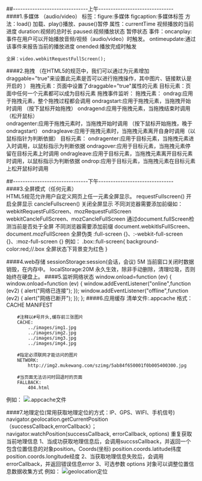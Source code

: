 ##-------------------------------上午-------------------------------   
####1.多媒体 （audio/video）
	标签：figure:多媒体
	     figcaption:多媒体标签 
	方法：load() 加载、play()播放、pause()暂停 
	属性：currentTime 视频播放的当前进度 
	     duration:视频的总时长 
	     paused:视频播放状态 暂停状态 
	事件：oncanplay:事件在用户可以开始播放音频/视频（audio/video）时触发。 
	     ontimeupdate:通过该事件来报告当前的播放进度
		 onended:播放完成时触发 
	
	全屏：video.webkitRequestFullScreen(); 
####2.拖拽 （在HTML5的规范中，我们可以通过为元素增加draggable="true"来设置此元素是否可以进行拖拽操作，其中图片、链接默认是开启的 ）
	拖拽元素：页面中设置了draggable="true"属性的元素 
	目标元素：页面中任何一个元素都可以成为目标元素 
	拖拽事件监听：
	    拖拽元素：
				ondrag:应用于拖拽元素，整个拖拽过程都会调用 
		    	ondragstart:应用于拖拽元素，当拖拽开始时调用 （按下鼠标开始拖拽）
				ondragend:应用于拖拽元素，当拖拽结束时调用（松开鼠标）  
				ondragenter:应用于拖拽元素时，当拖拽开始时调用 （按下鼠标开始拖拽，晚于ondragstart） 
				ondragleave:应用于拖拽元素时，当拖拽元素离开自身时调用（以鼠标指针为判断依据）
		目标元素：
				ondragenter:应用于目标元素，当拖拽元素进入时调用，以鼠标指示为判断依据 
				ondragover:应用于目标元素，当拖拽元素停留在目标元素上时调用 
				ondragleave:应用于目标元素，当拖拽元素离开目标元素时调用，以鼠标指示为判断依据 
				ondrop:应用于目标元素，当拖拽元素在目标元素上松开鼠标时调用  

##-------------------------------下午-------------------------------    
####3.全屏模式（任何元素）  
	HTML5规范允许用户自定义网页上任一元素全屏显示。
	 	requestFullscreen() 开启全屏显示
	 	cancleFullscreen() 关闭全屏显示
	不同浏览器需要添加前缀如：
	 	webkitRequestFullScreen、mozRequestFullScreen
	 	webkitCancleFullScreen、mozCancleFullScreen
	通过document.fullScreen检测当前是否处于全屏
	不同浏览器需要添加前缀
	    document.webkitIsFullScreen、document.mozFullScreen
	全屏伪类
		:full-screen {}、:-webkit-full-screen {}、:moz-full-screen {} 
	例如：
		.box::full-screen{
			background-color:red;//.box 全屏状态下背景变为红色
		}
			
####4.web存储 
	sessionStorage:session(会话，会议) 5M 当前窗口关闭时数据销毁，在内存中。
	localStorage:20M 永久生效，除非手动删除，清理垃圾，否则始终在硬盘上。 
####5.监听网络状态
    window.onload=function (ev) {
        window.onload=function (ev) {
            window.addEventListener("online",function (ev2) {
                alert("网络已连接");
            });
            window.addEventListener("offline",function (ev2) {
                alert("网络已断开");
            });
    }; 
####6.应用缓存 
	清单文件:.appcache
	格式：		
		CACHE MANIFEST
	
		#注释以#号开头,缓存前三张图片
		CACHE:
			../images/img1.jpg
			../images/img2.jpg
			../images/img3.jpg
			../images/img4.jpg
		
		#指定必须联网才能访问的图片
		NETWORK:
			http://img2.mukewang.com/szimg/5ab84f650001f0b005400300.jpg
		
		#当页面无法访问时回退时的页面
		FALLBACK:
			404.html
例如：
![.appcache文件](https://i.imgur.com/KIfEXKV.png) 

####7.地理定位(常用获取地理定位的方式：IP、GPS、WIFI、手机信号)
	navigator.geolocation.getCurrentPosition（successCallback,errorCallback）； 
    navigator.watchPosition(successCallback, errorCallback, options) 重复获取当前地理信息
    1、当成功获取地理信息后，会调用succssCallback，并返回一个包含位置信息的对象position。Coords(坐标)
    position.coords.latitude纬度
    position.coords.longitude经度
    2、当获取地理信息失败后，会调用errorCallback，并返回错误信息error
    3、可选参数 options 对象可以调整位置信息数据收集方式
例如： 
![geolocation定位](https://i.imgur.com/Atj47f4.png)